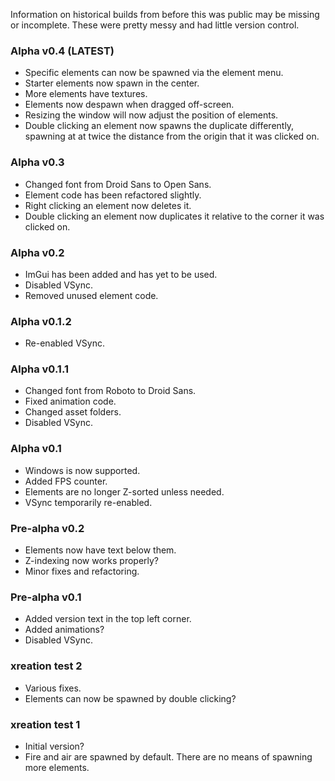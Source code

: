 Information on historical builds from before this was public may be missing or incomplete. These were pretty messy and had little version control.

### Alpha v0.4 (LATEST)
- Specific elements can now be spawned via the element menu.
- Starter elements now spawn in the center.
- More elements have textures.
- Elements now despawn when dragged off-screen.
- Resizing the window will now adjust the position of elements.
- Double clicking an element now spawns the duplicate differently, spawning at at twice the distance from the origin that it was clicked on.

### Alpha v0.3
- Changed font from Droid Sans to Open Sans.
- Element code has been refactored slightly.
- Right clicking an element now deletes it.
- Double clicking an element now duplicates it relative to the corner it was clicked on.

### Alpha v0.2
- ImGui has been added and has yet to be used.
- Disabled VSync.
- Removed unused element code.

### Alpha v0.1.2
- Re-enabled VSync.

### Alpha v0.1.1
- Changed font from Roboto to Droid Sans.
- Fixed animation code.
- Changed asset folders.
- Disabled VSync.

### Alpha v0.1
- Windows is now supported.
- Added FPS counter.
- Elements are no longer Z-sorted unless needed.
- VSync temporarily re-enabled.

### Pre-alpha v0.2
- Elements now have text below them.
- Z-indexing now works properly?
- Minor fixes and refactoring.

### Pre-alpha v0.1
- Added version text in the top left corner.
- Added animations?
- Disabled VSync.

### xreation test 2
- Various fixes.
- Elements can now be spawned by double clicking?

### xreation test 1
- Initial version?
- Fire and air are spawned by default. There are no means of spawning more elements.
